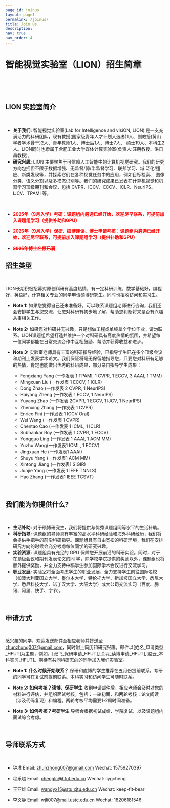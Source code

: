 ```yaml
---
page_id: joinus
layout: page1
permalink: /joinus/
title: Join Us
description: 
nav: true
nav_order: 4
---
```


# 智能视觉实验室（LION）招生简章

<br />
<br />
<br />

## LION 实验室简介

<br />

* **关于我们:** 智能视觉实验室(Lab for Intelligence and visiON, LION) 是一支充满活力的科研团队，现有教授(国家级青年人才计划入选者)1人、副教授(黄山学者学术骨干)2人、青年教师1人、博士后1人、博士7人、 硕士19人、本科生2人。LION同时也隶属于合肥工业大学媒体计算实验室(负责人:汪萌教授、洪日昌教授)。
* **研究兴趣:** LION 主要聚焦于可信赖人工智能中的计算机视觉研究。我们的研究方向包括但不限于数据增强、无监督/弱/半监督学习、联邦学习、域 泛化/适应、新类发现等，并探索它们在各种视觉任务中的应用，例如目标检索、 图像分类、语义分割以及多模态识别等。我们的研究成果已发表在计算机视觉和机器学习顶级期刊和会议，包括 CVPR、ICCV、ECCV、ICLR、NeurIPS、IJCV、TPAMI 等。

<br />

- <span style="color: red; font-weight: bold;">2025年（9月入学）考研：课题组内遴选已经开始，欢迎尽早联系，可提前加入课题组学习（提供补助和GPU）</span>

- <span style="color: red; font-weight: bold;">2026年（9月入学）保研、硕博连读、博士申请考核：课题组内遴选已经开始，欢迎尽早联系，可提前加入课题组学习（提供补助和GPU）</span>

- <span style="color: red; font-weight: bold;"><del>2025年博士名额已满</del></span>


## 招生类型

<br />

LION长期积极招募对原创科研有高度热情，有一定科研训练，数学基础好，编程好，英语好，计算相关专业的同学申请硕博研究生。同时也招收访问和实习生。

* **Note 1:** 如果您觉得自己还未准备好，可以联系课题组老师进行咨询，我们还会安排学生与您交流，让您对科研有初步地了解，帮助您判断将来是否有兴趣从事相关工作。
* **Note 2:** 如果您对科研并无兴趣，只是想做工程或单纯拿个学位毕业，请勿联系。LION课题组希望打造并维护一个对科研具有高度热情的氛围，并希望每一位同学都能在日常交流合作中互相鼓励、帮助并获得收益和进步。
* **Note 3:** 实验室老师具有丰富的科研指导经验，已指导学生已在多个顶级会议和期刊上发表学术论文。我们保证将毫无保留地指导您，只要您对科研有足够的热情，肯定也能做出优秀的科研成果，部分亲自指导学生成果：

    - Fengxiang Yang (一作发表 1 TPAMI, 1 CVPR, 1 ECCV, 3 AAAI, 1 TMM)
    - Mingxuan Liu (一作发表 1 ECCV, 1 ICLR)
    - Dong Zhao (一作发表 2 CVPR, 1 NeurIPS)
    - Haiyang Zheng (一作发表 1 ECCV, 1 NeurIPS)
    - Yuyang Zhao (一作发表 2CVPR, 1 ECCV, 1 IJCV, 1 NeurIPS)
    - Zhenxing Zhang (一作发表 1 CVPR)
    - Enrico Fini (一作发表 1 ICCV Oral)
    - Wei Wang (一作发表 1 CVPR)
    - Chentao Cao (一作发表 1 ICML, 1 ICLR)
    - Subhankar Roy (一作发表 1 CVPR, 1 ECCV)
    - Yongguo Ling (一作发表 1 AAAI, 1 ACM MM)
    - Yuzhu Wang(一作发表1 ICML, 1 ECCV)
    - Jingxuan He (一作发表1 AAAI)
    - Shuyu Yang (一作发表1 ACM  MM)
    - Xintong Jiang (一作发表1 SIGIR)
    - Junjie Yang (一作发表 1 IEEE TNNLS)
    - Hao Zhang (一作发表1 IEEE TCSVT)

<br />

## 我们能为你提供什么?

<br />

* **生活补助:** 对于硕博研究生，我们将提供与优秀课题组同等水平的生活补助。
* **科研指导:** 课题组的导师具有丰富的高水平科研经验和海外科研经历，我们将会提供手把手的前沿科研指导。课题组具有自由宽松的科研环境，我们在安排研究方向的时候会充分考虑每位同学的研究兴趣。
* **实验资源:** 课题组具有充足的 GPU 保障您开展前沿的科研实验。同时，对于在顶级会议和期刊发表论文的同 学，除学校学院提供的奖励以外，课题组也将额外提供奖励，并全力支持中稿学生参加国际学术会议进行交流学习。
* **职业发展:** 实验室将全面考虑学生的职业发展，全力支持学生前往国际名校（如澳大利亚国立大学、墨尔本大学、特伦托大学、新加坡国立大学、悉尼大学、悉尼科技大学、诺丁汉大学、大阪大学）或大公司交流实习（百度、腾讯、阿里、快手、字节)。

<br />

## 申请方式

<br />

感兴趣的同学，欢迎发送邮件至相应老师并抄送至 zhunzhong007@gmail.com，同时附上简历和研究兴趣。邮件以[姓名_申请类型_HFUT]为主题，例如，[张飞_保研申请_HFUT],[关羽_读博申请_HFUT],[赵云_本科实习_HFUT]。期待有共同科研志向的同学加入我们实验室。

* **Note 1:** **什么时候开始联系？** 保研和直博的学生推荐在五月份提前联系。考研的同学可在复试前提前联系。本科实习和访问学生可随时联系。

* **Note 2: 如何考核？读博、保研学生** 收到申请邮件后，相应老师会及时对您的材料进行评估，并组织面试考核。包括：一轮初面，和两轮考核：论文阅读（涉及代码复现）和编程。两轮考核平均需要1-2周时间准备。

* **Note 3: 如何考核？考研学生** 导师会根据初试成绩、学院复试、以及课题组内面试综合考虑。

<br />

## 导师联系方式

<br />

* 钟准 Email: zhunzhong007@gmail.com Wechat: 15759270397

* 程乐超 Email: chenglc@hfut.edu.cn Wechat: liygcheng

* 王亚雄 Email: wangyx15@stu.xjtu.edu.cn Wechat: keep-fit-bear

* 李文静 Email: wjli007@mail.ustc.edu.cn Wechat: 18206181546